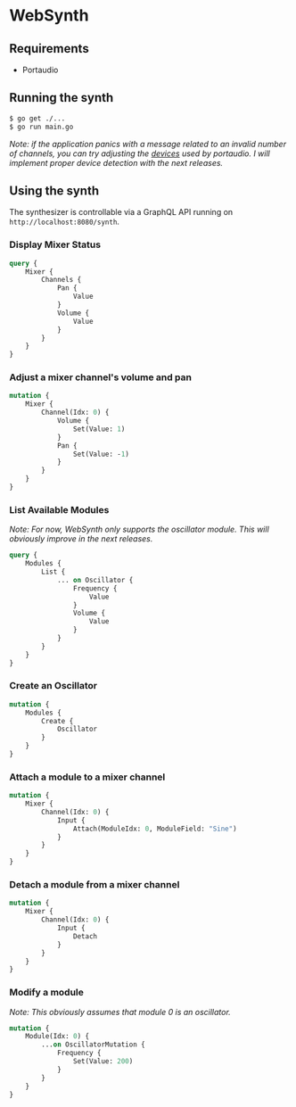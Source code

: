 # WebSynth

## Requirements
* Portaudio

## Running the synth

```bash
$ go get ./...
$ go run main.go
```

*Note: if the application panics with a message related to an invalid number of channels, you can try adjusting the [devices](https://github.com/dalloriam/websynth/blob/master/app/audio/backend.go#L21) used by portaudio. I will implement proper device detection with the next releases.*


## Using the synth

The synthesizer is controllable via a GraphQL API running on `http://localhost:8080/synth`.

### Display Mixer Status

```graphql
query {
    Mixer {
        Channels {
            Pan {
                Value
            }
            Volume {
                Value
            }
        }
    }
}
```

### Adjust a mixer channel's volume and pan

```graphql
mutation {
    Mixer {
        Channel(Idx: 0) {
            Volume {
                Set(Value: 1)
            }
            Pan {
                Set(Value: -1)
            }
        }
    }
}
```

### List Available Modules

*Note: For now, WebSynth only supports the oscillator module. This will obviously improve in the next releases.*

```graphql
query {
    Modules {
        List {
            ... on Oscillator {
                Frequency {
                    Value
                }
                Volume {
                    Value
                }
            }	
        }
    }
}
```

### Create an Oscillator

```graphql
mutation {
    Modules {
        Create {
            Oscillator 
        }
    }
}
```


### Attach a module to a mixer channel

```graphql
mutation {
    Mixer {
        Channel(Idx: 0) {
            Input {
                Attach(ModuleIdx: 0, ModuleField: "Sine") 
            }
        }
    }
}
```

### Detach a module from a mixer channel

```graphql
mutation {
    Mixer {
        Channel(Idx: 0) {
            Input {
                Detach
            }
        }
    }
}

```

### Modify a module

*Note: This obviously assumes that module 0 is an oscillator.*

```graphql
mutation {
    Module(Idx: 0) {
        ...on OscillatorMutation {
            Frequency {
                Set(Value: 200)
            }
        }
    }
}
```